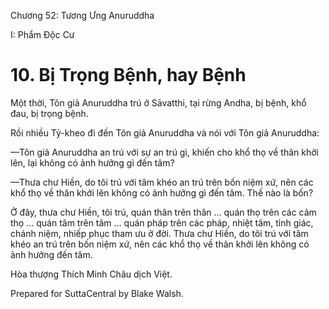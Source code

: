  

Chương 52: Tương Ưng Anuruddha

I: Phẩm Ðộc Cư

# 10\. Bị Trọng Bệnh, hay Bệnh

Một thời, Tôn giả Anuruddha trú ở Sāvatthi, tại rừng Andha, bị bệnh, khổ đau, bị trọng bệnh.

Rồi nhiều Tỷ-kheo đi đến Tôn giả Anuruddha và nói với Tôn giả Anuruddha:

—Tôn giả Anuruddha an trú với sự an trú gì, khiến cho khổ thọ về thân khởi lên, lại không có ảnh hưởng gì đến tâm?

—Thưa chư Hiền, do tôi trú với tâm khéo an trú trên bốn niệm xứ, nên các khổ thọ về thân khởi lên không có ảnh hưởng gì đến tâm. Thế nào là bốn?

Ở đây, thưa chư Hiền, tôi trú, quán thân trên thân … quán thọ trên các cảm thọ … quán tâm trên tâm … quán pháp trên các pháp, nhiệt tâm, tỉnh giác, chánh niệm, nhiếp phục tham ưu ở đời. Thưa chư Hiền, do tôi trú với tâm khéo an trú trên bốn niệm xứ, nên các khổ thọ về thân khởi lên không có ảnh hưởng đến tâm.

Hòa thượng Thích Minh Châu dịch Việt.

Prepared for SuttaCentral by Blake Walsh.